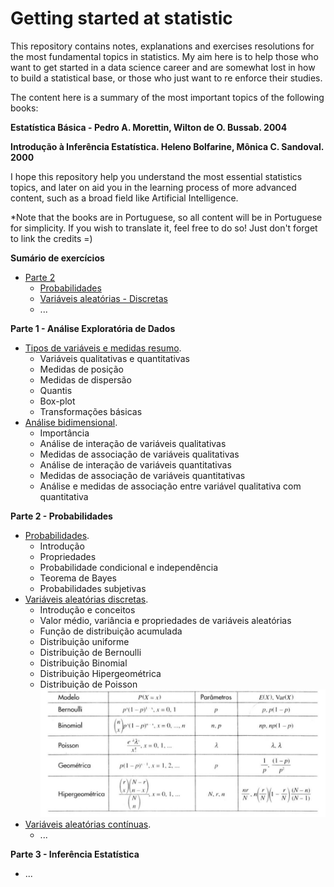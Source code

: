 # Getting started at statistic

This repository contains notes, explanations and exercises resolutions for the most fundamental topics in statistics. My aim here is to help those who want to get started in a data science career and are somewhat lost in how to build a statistical base, or those who just want to re enforce their studies. 

The content here is a summary of the most important topics of the following books:

**Estatística Básica - Pedro A. Morettin, Wilton de O. Bussab. 2004** 

**Introdução à Inferência Estatística. Heleno Bolfarine, Mônica C. Sandoval. 2000**


I hope this repository help you understand the most essential statistics topics, and  later on aid you in the learning process of more advanced content, such as a broad field like Artificial Intelligence. 

*Note that the books are in Portuguese, so all content will be in Portuguese for simplicity. If you wish to translate it, feel free to do so! Just don't forget to link the credits =)

**Sumário de exercícios**
- [Parte 2](https://github.com/Renatochaz/statistic-fundamentals/blob/master/exercises/P2/)
  - [Probabilidades](https://github.com/Renatochaz/statistic-fundamentals/blob/master/exercises/P2/probabilidades.ipynb)
  - [Variáveis aleatórias - Discretas](https://github.com/Renatochaz/statistic-fundamentals/blob/master/exercises/P2/vas_discretas.ipynb)
  - ...
  
  
**Parte 1 - Análise Exploratória de Dados**

- [Tipos de variáveis e medidas resumo](https://github.com/Renatochaz/statistic-fundamentals/blob/master/P1-analise-exploratoria/variaveis-medidas.ipynb).
  - Variáveis qualitativas e quantitativas
  - Medidas de posição
  - Medidas de dispersão
  - Quantis
  - Box-plot
  - Transformações básicas
- [Análise bidimensional](https://github.com/Renatochaz/statistic-fundamentals/blob/master/P1-analise-exploratoria/analise-bidimensional.ipynb).
  - Importância
  - Análise de interação de variáveis qualitativas
  - Medidas de associação de variáveis qualitativas
  - Análise de interação de variáveis quantitativas
  - Medidas de associação de variáveis quantitativas
  - Análise e medidas de associação entre variável qualitativa com quantitativa


**Parte 2 - Probabilidades**

- [Probabilidades](https://github.com/Renatochaz/statistic-fundamentals/blob/master/P2-probabilidades/probabilidades.ipynb). 
  - Introdução
  - Propriedades
  - Probabilidade condicional e independência
  - Teorema de Bayes
  - Probabilidades subjetivas
- [Variáveis aleatórias discretas](https://github.com/Renatochaz/statistic-fundamentals/blob/master/P2-probabilidades/variaveis-aleatorias-discretas.ipynb).
  - Introdução e conceitos
  - Valor médio, variância e propriedades de variáveis aleatórias
  - Função de distribuição acumulada
  - Distribuição uniforme
  - Distribuição de Bernoulli
  - Distribuição Binomial
  - Distribuição Hipergeométrica
  - Distribuição de Poisson
![Resumo distribuições para v.a's discretas](media/mods_discretas.jpg)
- [Variáveis aleatórias contínuas](https://github.com/Renatochaz/statistic-fundamentals/blob/master/P2-probabilidades/variaveis-aleatorias-discretas.ipynb).
  - ...



**Parte 3 - Inferência Estatística**

- ...





